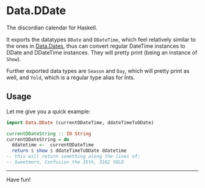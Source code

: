 # Data.DDate

The discordian calendar for Haskell.

It exports the datatypes `DDate` and `DDateTime`, which feel relatively
similar to the ones in [Data.Dates](https://hackage.haskell.org/package/dates-0.2.2.1),
thus can convert regular DateTime instances to DDate and DDateTime instances.
They will pretty print (being an instance of `Show`).

Further exported data types are `Season` and `Day`, which will pretty
print as well, and `Yold`, which is a regular type alias for Ints.

## Usage

Let me give you a quick example:

```haskell
import Data.DDate (currentDDateTime, ddateTimeToDDate)

currentDDateString :: IO String
currentDDateString = do
  ddatetime <-  currentDDateTime
  return $ show $ ddateTimeToDDate ddatetime
-- this will return something along the lines of:
-- Sweetmorn, Confusion the 35th, 3182 YOLD
```

<hr/>

Have fun!
